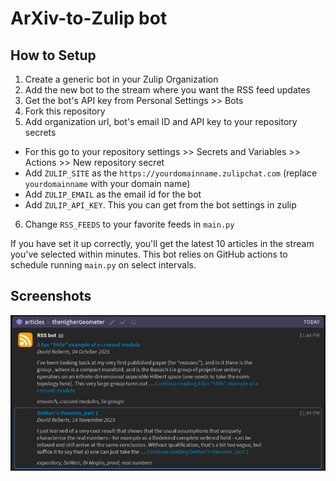 # ArXiv-to-Zulip bot

## How to Setup
1. Create a generic bot in your Zulip Organization
2. Add the new bot to the stream where you want the RSS feed updates
3. Get the bot's API key from Personal Settings >> Bots
4. Fork this repository
5. Add organization url, bot's email ID and API key to your repository secrets
  - For this go to your repository settings >> Secrets and Variables >> Actions >> New repository secret
  - Add `ZULIP_SITE` as the `https://yourdomainname.zulipchat.com` (replace `yourdomainname` with your domain name)
  - Add `ZULIP_EMAIL` as the email id for the bot
  - Add `ZULIP_API_KEY`. This you can get from the bot settings in zulip
6. Change `RSS_FEEDS` to your favorite feeds in `main.py`

If you have set it up correctly, you'll get the latest 10 articles in the stream you've selected within minutes.
This bot relies on GitHub actions to schedule running `main.py` on select intervals.

## Screenshots
![Screenshot](./screenshot.jpg)
